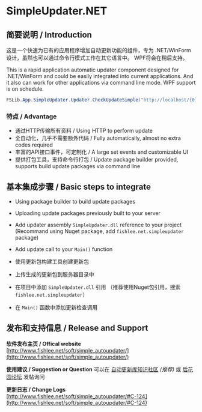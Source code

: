 SimpleUpdater.NET
=======================

## 简要说明 / Introduction

这是一个快速为已有的应用程序增加自动更新功能的组件，专为 .NET/WinForm 设计，虽然也可以通过命令行模式工作在其它语言中。
WPF将会在稍后支持。

This is a rapid application automatic updater component designed for .NET/WinForm and could be easily integrated into current applications. And it also can work for other applications via command line mode.
WPF support is on schedule.

```c#
FSLib.App.SimpleUpdater.Updater.CheckUpdateSimple("http://localhost/{0}", "update_c.xml");
```

### 特点 / Advantage

* 通过HTTP传输所有资料 / Using HTTP to perform update
* 全自动化，几乎不需要额外代码 / Fully automatically, almost no extra codes required
* 丰富的API接口事件，可定制化 / A large set events and customizable UI
* 提供打包工具，支持命令行打包 / Update package builder provided, supports build update packages via command line

## 基本集成步骤 / Basic steps to integrate

* Using package builder to build update packages
* Uploading update packages previously built to your server
* Add updater assembly ```SimpleUpdater.dll``` reference to your project (Recommand using Nuget package, add ```fishlee.net.simpleupdater``` package)
* Add update call to your ```Main()``` function


* 使用更新包构建工具创建更新包
* 上传生成的更新包到服务器目录中
* 在项目中添加 ```SimpleUpdater.dll``` 引用 （推荐使用Nuget包引用，搜索 ```fishlee.net.simpleupdater```）
* 在 ```Main()``` 函数中添加更新检查调用

## 发布和支持信息 / Release and Support

**软件发布主页 / Offical website** [http://www.fishlee.net/soft/simple_autoupdater/](http://www.fishlee.net/soft/simple_autoupdater/)

**使用建议 / Suggestion or Question** 可以在 [自动更新库知识社区] _(推荐)_ 或 [后花园论坛] 发帖询问

**更新日志 / Change Logs** [http://www.fishlee.net/soft/simple_autoupdater/#C-124](http://www.fishlee.net/soft/simple_autoupdater/#C-124)


[自动更新库知识社区]: http://ask.fishlee.net/category-19
[后花园论坛]: http://bbs.fishlee.net/